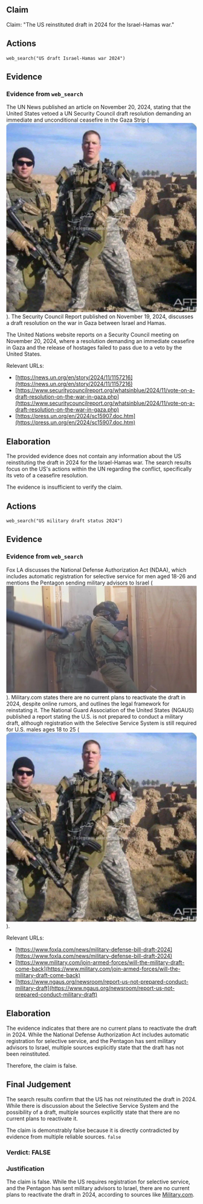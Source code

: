 ## Claim
Claim: "The US reinstituted draft in 2024 for the Israel-Hamas war."

## Actions
```
web_search("US draft Israel-Hamas war 2024")
```

## Evidence
### Evidence from `web_search`
The UN News published an article on November 20, 2024, stating that the United States vetoed a UN Security Council draft resolution demanding an immediate and unconditional ceasefire in the Gaza Strip (![image 1](media/0.jpg)). The Security Council Report published on November 19, 2024, discusses a draft resolution on the war in Gaza between Israel and Hamas.

The United Nations website reports on a Security Council meeting on November 20, 2024, where a resolution demanding an immediate ceasefire in Gaza and the release of hostages failed to pass due to a veto by the United States.

Relevant URLs:
*   [https://news.un.org/en/story/2024/11/1157216](https://news.un.org/en/story/2024/11/1157216)
*   [https://www.securitycouncilreport.org/whatsinblue/2024/11/vote-on-a-draft-resolution-on-the-war-in-gaza.php](https://www.securitycouncilreport.org/whatsinblue/2024/11/vote-on-a-draft-resolution-on-the-war-in-gaza.php)
*   [https://press.un.org/en/2024/sc15907.doc.htm](https://press.un.org/en/2024/sc15907.doc.htm)


## Elaboration
The provided evidence does not contain any information about the US reinstituting the draft in 2024 for the Israel-Hamas war. The search results focus on the US's actions within the UN regarding the conflict, specifically its veto of a ceasefire resolution.

The evidence is insufficient to verify the claim.


## Actions
```
web_search("US military draft status 2024")
```

## Evidence
### Evidence from `web_search`
Fox LA discusses the National Defense Authorization Act (NDAA), which includes automatic registration for selective service for men aged 18-26 and mentions the Pentagon sending military advisors to Israel (![image 13438](media/2025-08-31_16-08-1756656530-301763.jpg)). Military.com states there are no current plans to reactivate the draft in 2024, despite online rumors, and outlines the legal framework for reinstating it. The National Guard Association of the United States (NGAUS) published a report stating the U.S. is not prepared to conduct a military draft, although registration with the Selective Service System is still required for U.S. males ages 18 to 25 (![image 1](media/0.jpg)).

Relevant URLs:
*   [https://www.foxla.com/news/military-defense-bill-draft-2024](https://www.foxla.com/news/military-defense-bill-draft-2024)
*   [https://www.military.com/join-armed-forces/will-the-military-draft-come-back](https://www.military.com/join-armed-forces/will-the-military-draft-come-back)
*   [https://www.ngaus.org/newsroom/report-us-not-prepared-conduct-military-draft](https://www.ngaus.org/newsroom/report-us-not-prepared-conduct-military-draft)


## Elaboration
The evidence indicates that there are no current plans to reactivate the draft in 2024. While the National Defense Authorization Act includes automatic registration for selective service, and the Pentagon has sent military advisors to Israel, multiple sources explicitly state that the draft has not been reinstituted.

Therefore, the claim is false.


## Final Judgement
The search results confirm that the US has not reinstituted the draft in 2024. While there is discussion about the Selective Service System and the possibility of a draft, multiple sources explicitly state that there are no current plans to reactivate it.

The claim is demonstrably false because it is directly contradicted by evidence from multiple reliable sources. `false`


### Verdict: FALSE

### Justification
The claim is false. While the US requires registration for selective service, and the Pentagon has sent military advisors to Israel, there are no current plans to reactivate the draft in 2024, according to sources like [Military.com](https://www.military.com/join-armed-forces/will-the-military-draft-come-back).
